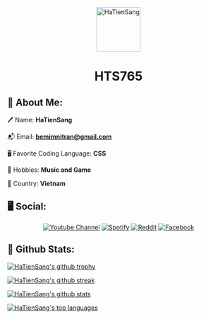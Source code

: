 <div align="center">
  <img src="https://i.imgur.com/uNWKMTU.gif" alt="HaTienSang" width="100">
  <h1><strong>HTS765</strong></h1>
</div>

## 💫 About Me:

🖊️ Name: **HaTienSang**

📬 Email: **bemimnitran@gmail.com**

🖥️ Favorite Coding Language: **CSS**

🌳 Hobbies: **Music and Game**

🚩 Country: **Vietnam**

## 🖥️ Social:
<p align="center">
  <a href="https://www.youtube.com/@sang765"><img src="https://img.shields.io/badge/YouTube-%23FF0000.svg?style=for-the-badge&logo=YouTube&logoColor=white" alt="Youtube Channel"></a>
  <a href="https://open.spotify.com/user/31hnvu2mqze5abnbiz6ursanhqqu"><img src="https://img.shields.io/badge/Spotify-1ED760?style=for-the-badge&logo=spotify&logoColor=white" alt="Spotify"></a>
  <a href="https://www.reddit.com/user/TranHTS_VN"><img src="https://img.shields.io/badge/Reddit-FF4500?style=for-the-badge&logo=reddit&logoColor=white" alt="Reddit"></a>
  <a href="https://facebook.com"><img src="https://img.shields.io/badge/Facebook-%231877F2.svg?style=for-the-badge&logo=Facebook&logoColor=white" alt="Facebook"></a>
</p>

## 🔗 Github Stats:
[![HaTienSang's github trophy](https://github-profile-trophy.vercel.app/?username=sang765&row=1)](https://github.com/ryo-ma/github-profile-trophy)

[![HaTienSang's github streak](https://github-readme-streak-stats.herokuapp.com/?user=sang765&theme=blue-green)](https://github.com/DenverCoder1/github-readme-streak-stats)

[![HaTienSang's github stats](https://github-readme-stats.vercel.app/api?username=sang765&theme=blue-green)](https://github.com/anuraghazra/github-readme-stats)

[![HaTienSang's top languages](https://github-readme-stats.vercel.app/api/top-langs/?username=sang765&theme=blue-green)](https://github.com/anuraghazra/github-readme-stats)
